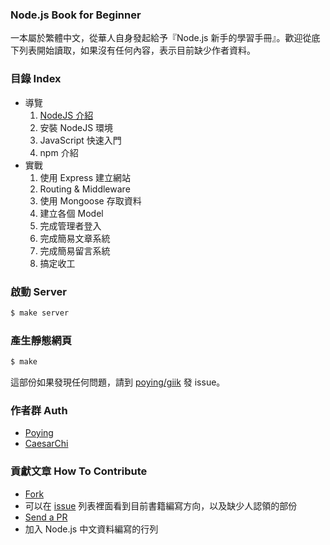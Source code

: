 ### Node.js Book for Beginner

一本屬於繁體中文，從華人自身發起給予『Node.js 新手的學習手冊』。歡迎從底下列表開始讀取，如果沒有任何內容，表示目前缺少作者資料。

### 目錄 Index

* 導覽
  1. [NodeJS 介紹](https://github.com/nodejs-tw/nodejs-book-beginner-guide/blob/master/source/0-intro/nodejs.md)
  2. 安裝 NodeJS 環境
  3. JavaScript 快速入門
  4. npm 介紹
* 實戰
  1. 使用 Express 建立網站
  2. Routing & Middleware
  3. 使用 Mongoose 存取資料
  4. 建立各個  Model
  5. 完成管理者登入
  6. 完成簡易文章系統
  7. 完成簡易留言系統
  8. 搞定收工


### 啟動 Server

```bash
$ make server
```

### 產生靜態網頁

```bash
$ make
```

這部份如果發現任何問題，請到 [poying/giik](https://github.com/poying/giik) 發 issue。

### 作者群 Auth

 * [Poying](https://github.com/poying)
 * [CaesarChi](https://github.com/poying)

### 貢獻文章 How To Contribute

- [Fork](https://help.github.com/articles/fork-a-repo)
- 可以在 [issue](https://github.com/nodejs-tw/nodejs-book-beginner-guide/issues) 列表裡面看到目前書籍編寫方向，以及缺少人認領的部份
- [Send a PR](https://help.github.com/articles/using-pull-requests)
- 加入 Node.js 中文資料編寫的行列
